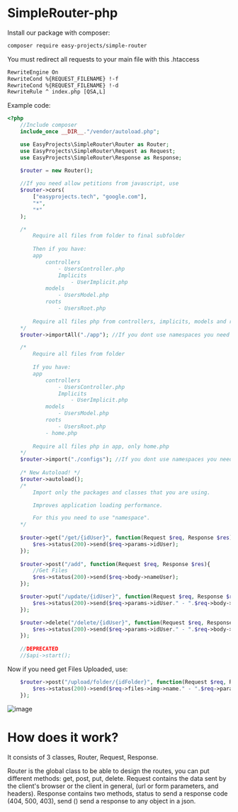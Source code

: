 # SimpleRouter-php

Install our package with composer:

```txt
composer require easy-projects/simple-router
```

You must redirect all requests to your main file with this .htaccess

```txt
RewriteEngine On
RewriteCond %{REQUEST_FILENAME} !-f
RewriteCond %{REQUEST_FILENAME} !-d
RewriteRule ^ index.php [QSA,L]
```

Example code:

```php
<?php
    //Include composer
    include_once __DIR__."/vendor/autoload.php";

    use EasyProjects\SimpleRouter\Router as Router;
    use EasyProjects\SimpleRouter\Request as Request;
    use EasyProjects\SimpleRouter\Response as Response;

    $router = new Router();
    
    //If you need allow petitions from javascript, use
    $router->cors(
        ["easyprojects.tech", "google.com"],
        "*",
        "*"
    );

    /*
        Require all files from folder to final subfolder
        
        Then if you have:
        app
            controllers
                - UsersController.php
                Implicits
                    - UserImplicit.php
            models
                - UsersModel.php
            roots
                - UsersRoot.php
        
        Require all files php from controllers, implicits, models and roots
    */
    $router->importAll("./app"); //If you dont use namespaces you need to use this

    /*
        Require all files from folder
        
        If you have:
        app
            controllers
                - UsersController.php
                Implicits
                    - UserImplicit.php
            models
                - UsersModel.php
            roots
                - UsersRoot.php
            - home.php
        
        Require all files php in app, only home.php
    */
    $router->import("./configs"); //If you dont use namespaces you need to use this
    
    /* New Autoload! */
    $router->autoload(); 
    /*
        Import only the packages and classes that you are using.

        Improves application loading performance.

        For this you need to use "namespace".
    */
    
    $router->get("/get/{idUser}", function(Request $req, Response $res){
        $res->status(200)->send($req->params->idUser);
    });
    
    $router->post("/add", function(Request $req, Response $res){
        //Get Files
        $res->status(200)->send($req->body->nameUser);
    });

    $router->put("/update/{idUser}", function(Request $req, Response $res){
        $res->status(200)->send($req->params->idUser." - ".$req->body->nameUser);
    });

    $router->delete("/delete/{idUser}", function(Request $req, Response $res){
        $res->status(200)->send($req->params->idUser." - ".$req->body->nameUser);
    });
    
    //DEPRECATED
    //$api->start();
```

Now if you need get Files Uploaded, use:

```php
    $router->post("/upload/folder/{idFolder}", function(Request $req, Response $res){
        $res->status(200)->send($req->files->img->name." - ".$req->params->idFolder);
    });
```

![image](https://user-images.githubusercontent.com/86737117/144947334-5f09b150-5ec4-481c-9dfd-bc09592c7250.png)

# How does it work?

It consists of 3 classes, Router, Request, Response.

Router is the global class to be able to design the routes, you can put different methods: get, post, put, delete.
Request contains the data sent by the client's browser or the client in general, (url or form parameters, and headers).
Response contains two methods, status to send a response code (404, 500, 403), send () send a response to any object in a json.



